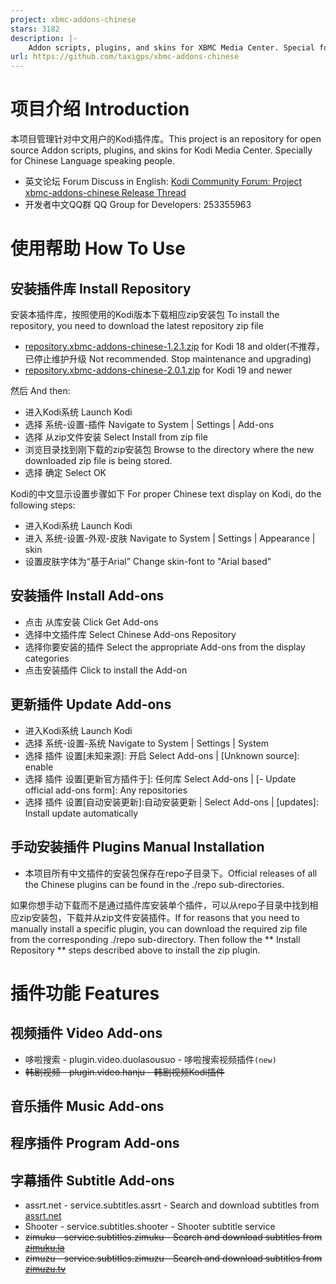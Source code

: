 ```yaml
---
project: xbmc-addons-chinese
stars: 3182
description: |-
    Addon scripts, plugins, and skins for XBMC Media Center. Special for chinese laguage.
url: https://github.com/taxigps/xbmc-addons-chinese
---
```


# 项目介绍 Introduction

本项目管理针对中文用户的Kodi插件库。This project is an repository for open source Addon scripts, plugins, and skins for Kodi Media Center. Specially for Chinese Language speaking people.

* 英文论坛 Forum Discuss in English: [Kodi Community Forum: Project xbmc-addons-chinese Release Thread][1]
* 开发者中文QQ群 QQ Group for Developers: 253355963

# 使用帮助 How To Use

## 安装插件库 Install Repository

安装本插件库，按照使用的Kodi版本下载相应zip安装包 To install the repository, you need to download the latest repository zip file
* [repository.xbmc-addons-chinese-1.2.1.zip][2] for Kodi 18 and older(不推荐，已停止维护升级 Not recommended. Stop maintenance and upgrading)
* [repository.xbmc-addons-chinese-2.0.1.zip][3] for Kodi 19 and newer

然后 And then:
* 进入Kodi系统 Launch Kodi
* 选择 系统-设置-插件 Navigate to System | Settings | Add-ons
* 选择 从zip文件安装 Select Install from zip file
* 浏览目录找到刚下载的zip安装包 Browse to the directory where the new downloaded zip file is being stored.
* 选择 确定 Select OK

Kodi的中文显示设置步骤如下 For proper Chinese text display on Kodi, do the following steps:
* 进入Kodi系统 Launch Kodi
* 进入 系统-设置-外观-皮肤 Navigate to System | Settings | Appearance | skin
* 设置皮肤字体为“基于Arial” Change skin-font to "Arial based"

## 安装插件 Install Add-ons

* 点击 从库安装 Click Get Add-ons
* 选择中文插件库 Select Chinese Add-ons Repository
* 选择你要安装的插件 Select the appropriate Add-ons from the display categories
* 点击安装插件 Click to install the Add-on

## 更新插件 Update Add-ons

* 进入Kodi系统 Launch Kodi
* 选择 系统-设置-系统 Navigate to System | Settings | System
* 选择 插件 设置[未知来源]: 开启 Select Add-ons | [Unknown source]: enable 
* 选择 插件 设置[更新官方插件于]: 任何库  Select Add-ons | [- Update official add-ons form]: Any repositories
* 选择 插件 设置[自动安装更新]:自动安装更新 | Select Add-ons | [updates]: Install update automatically


## 手动安装插件 Plugins Manual Installation

* 本项目所有中文插件的安装包保存在repo子目录下。Official releases of all the Chinese plugins can be found in the ./repo sub-directories.

如果你想手动下载而不是通过插件库安装单个插件，可以从repo子目录中找到相应zip安装包，下载并从zip文件安装插件。If for reasons that you need to manually install a specific plugin, you can download the required zip file from the corresponding ./repo sub-directory. Then follow the ** Install Repository ** steps described above to install the zip plugin. 

# 插件功能 Features

## 视频插件 Video Add-ons

* 哆啦搜索 - plugin.video.duolasousuo - 哆啦搜索视频插件`(new)`
* <strike>韩剧视频 - plugin.video.hanju - 韩剧视频Kodi插件</strike>

## 音乐插件 Music Add-ons


## 程序插件 Program Add-ons


## 字幕插件 Subtitle Add-ons

* assrt.net - service.subtitles.assrt - Search and download subtitles from [assrt.net](https://assrt.net/)
* Shooter - service.subtitles.shooter - Shooter subtitle service
* <strike>zimuku - service.subtitles.zimuku - Search and download subtitles from [zimuku.la](http://www.zimuku.la)</strike>
* <strike>zimuzu - service.subtitles.zimuzu - Search and download subtitles from [zimuzu.tv](http://www.zimuzu.tv)</strike>

[1]: https://forum.kodi.tv/showthread.php?tid=64250
[2]: https://github.com/taxigps/xbmc-addons-chinese/raw/master/repo/repository.xbmc-addons-chinese/repository.xbmc-addons-chinese-1.2.1.zip
[3]: https://github.com/taxigps/xbmc-addons-chinese/raw/matrix/repo/repository.xbmc-addons-chinese/repository.xbmc-addons-chinese-2.0.1.zip



